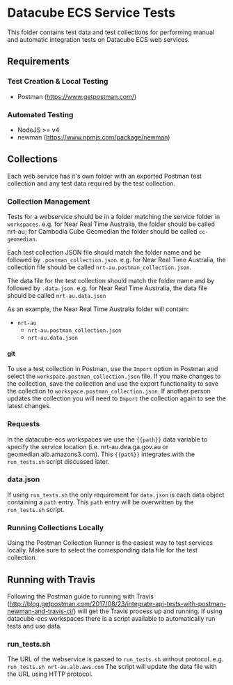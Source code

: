 # Datacube ECS Service Tests

This folder contains test data and test collections for performing manual and automatic integration tests on Datacube ECS web services.

## Requirements
### Test Creation & Local Testing
+ Postman (https://www.getpostman.com/)

### Automated Testing
+ NodeJS >= v4
+ newman (https://www.npmjs.com/package/newman)

## Collections
Each web service has it's own folder with an exported Postman test collection and any test data required by the test collection.

### Collection Management
Tests for a webservice should be in a folder matching the service folder in `workspaces`. e.g. for Near Real Time Australia, the folder should be called nrt-au; for Cambodia Cube Geomedian the folder should be called `cc-geomedian`.

Each test collection JSON file should match the folder name and be followed by `.postman_collection.json`. e.g. for Near Real Time Australia, the collection file should be called `nrt-au.postman_collection.json`.

The data file for the test collection should match the folder name and by followed by `.data.json`. e.g. for Near Real Time Australia, the data file should be called `nrt-au.data.json`

As an example, the Near Real Time Australia folder will contain:
+ `nrt-au`
    + `nrt-au.postman_collection.json`
    + `nrt-au.data.json`

#### git
To use a test collection in Postman, use the `Import` option in Postman and select the `workspace.postman_collection.json` file. If you make changes to the collection, save the collection and use the export functionality to save the collection to `workspace.postman_collection.json`. If another person updates the collection you will need to `Import` the collection again to see the latest changes.

### Requests
In the datacube-ecs workspaces we use the `{{path}}` data variable to specify the service location (i.e. nrt-au.dea.ga.gov.au or geomedian.alb.amazons3.com). This `{{path}}` integrates with the `run_tests.sh` script discussed later.

### data.json
If using `run_tests.sh` the only requirement for `data.json` is each data object containing a `path` entry. This `path` entry will be overwritten by the `run_tests.sh` script.

### Running Collections Locally
Using the Postman Collection Runner is the easiest way to test services locally. Make sure to select the corresponding data file for the test collection.

## Running with Travis
Following the Postman guide to running with Travis (http://blog.getpostman.com/2017/08/23/integrate-api-tests-with-postman-newman-and-travis-ci/) will get the Travis process up and running. If using datacube-ecs workspaces there is a script available to automatically run tests and use data.

### run_tests.sh
The URL of the webservice is passed to `run_tests.sh` without protocol. e.g. `run_tests.sh nrt-au.alb.aws.com` The script will update the data file with the URL using HTTP protocol.


